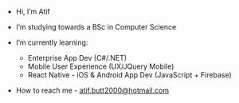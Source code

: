 - Hi, I’m Atif
- I’m studying towards a BSc in Computer Science
- I’m currently learning:
  - Enterprise App Dev (C#/.NET) 
  - Mobile User Experience (UX/JQuery Mobile) 
  - React Native - iOS & Android App Dev (JavaScript + Firebase)

- How to reach me - atif.butt2000@hotmail.com

<!---
atif-b/atif-b is a ✨ special ✨ repository because its `README.md` (this file) appears on your GitHub profile.
You can click the Preview link to take a look at your changes.
--->
